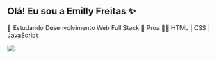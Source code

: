 ## Olá! Eu sou a Emilly Freitas ✨
🌱 Estudando Desenvolvimento Web Full Stack 
💙 Proa
👩‍💻 HTML | CSS | JavaScript

<div>
  <a href="https://www.linkedin.com/in/emillymlfreitas/" target="_blank"><img src="https://img.shields.io/badge/LinkedIn-0077B5?style=for-the-badge&logo=linkedin&logoColor=white">
</a>
</div>
